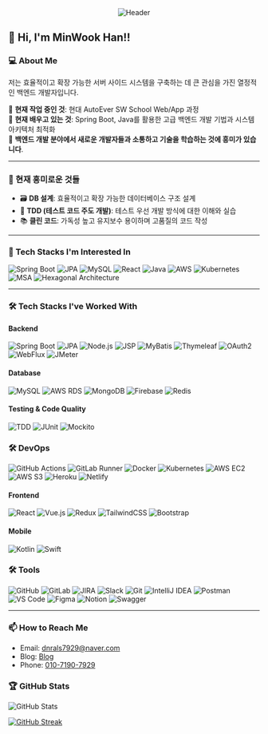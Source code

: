 <div align="center">
  <img src="https://capsule-render.vercel.app/api?type=waving&color=gradient&height=250&section=header&text=Minwook's%20GitHub&fontSize=45&fontAlign=50&fontAlignY=40&desc=Welcome%20to%20my%20GitHub!&descAlign=50&descAlignY=60&animation=fadeIn" alt="Header" />
</div>


## 👋 Hi, I'm MinWook Han!!

### 💻 About Me
저는 효율적이고 확장 가능한 서버 사이드 시스템을 구축하는 데 큰 관심을 가진 열정적인 백엔드 개발자입니다.

🔭 **현재 작업 중인 것**: 현대 AutoEver SW School Web/App 과정  
🌱 **현재 배우고 있는 것**: Spring Boot, Java를 활용한 고급 백엔드 개발 기법과 시스템 아키텍처 최적화  
🌈 **백엔드 개발 분야에서 새로운 개발자들과 소통하고 기술을 학습하는 것에 흥미가 있습니다**.

---

### 🌱 현재 흥미로운 것들

- 🗃️ **DB 설계**: 효율적이고 확장 가능한 데이터베이스 구조 설계
- 🧪 **TDD (테스트 코드 주도 개발)**: 테스트 우선 개발 방식에 대한 이해와 실습
- 📚 **클린 코드**: 가독성 높고 유지보수 용이하며 고품질의 코드 작성

---

### 💬 Tech Stacks I'm Interested In
![Spring Boot](https://img.shields.io/badge/-Spring%20Boot-6DB33F?logo=springboot&logoColor=white&style=for-the-badge)
![JPA](https://img.shields.io/badge/-JPA-007396?logo=java&logoColor=white&style=for-the-badge)
![MySQL](https://img.shields.io/badge/-MySQL-4479A1?logo=mysql&logoColor=white&style=for-the-badge)
![React](https://img.shields.io/badge/-React-61DAFB?logo=react&logoColor=black&style=for-the-badge)
![Java](https://img.shields.io/badge/-Java-E34F26?logo=java&logoColor=white&style=for-the-badge)
![AWS](https://img.shields.io/badge/-AWS-FF9900?logo=amazonaws&logoColor=white&style=for-the-badge)
![Kubernetes](https://img.shields.io/badge/-Kubernetes-326CE5?logo=kubernetes&logoColor=white&style=for-the-badge)
![MSA](https://img.shields.io/badge/-MSA-FF9900?logo=architecture&logoColor=white&style=for-the-badge)
![Hexagonal Architecture](https://img.shields.io/badge/-Hexagonal%20Architecture-333333?logo=architecture&logoColor=white&style=for-the-badge)

---

### 🛠️ Tech Stacks I've Worked With

#### Backend
![Spring Boot](https://img.shields.io/badge/-Spring%20Boot-6DB33F?logo=spring&logoColor=white&style=flat)
![JPA](https://img.shields.io/badge/-JPA-007396?logo=java&logoColor=white&style=flat)
![Node.js](https://img.shields.io/badge/-Node.js-339933?logo=node.js&logoColor=white&style=flat)
![JSP](https://img.shields.io/badge/-JSP-F7B731?logo=java&logoColor=white&style=flat)
![MyBatis](https://img.shields.io/badge/-MyBatis-8A1D1D?logo=java&logoColor=white&style=flat)
![Thymeleaf](https://img.shields.io/badge/Thymeleaf-005F0F)
![OAuth2](https://img.shields.io/badge/OAuth2%20(Keycloak)-35495E)
![WebFlux](https://img.shields.io/badge/-Spring%20WebFlux-6DB33F?logo=spring&logoColor=white&style=flat)
![JMeter](https://img.shields.io/badge/-JMeter-D22128?logo=apachejmeter&logoColor=white&style=flat)  

#### Database
![MySQL](https://img.shields.io/badge/-MySQL-4479A1?logo=mysql&logoColor=white&style=flat)
![AWS RDS](https://img.shields.io/badge/-RDS-527FFF?logo=amazon-rds&logoColor=white&style=flat)
![MongoDB](https://img.shields.io/badge/-MongoDB-47A248?logo=mongodb&logoColor=white&style=flat)
![Firebase](https://img.shields.io/badge/-Firebase-FFCA28?logo=firebase&logoColor=black&style=flat)
![Redis](https://img.shields.io/badge/-Redis-DC382D?logo=redis&logoColor=white&style=flat)

#### Testing & Code Quality  
![TDD](https://img.shields.io/badge/-TDD-FF5722?logo=test&logoColor=white&style=flat)
![JUnit](https://img.shields.io/badge/-JUnit-25A162?logo=junit5&logoColor=white&style=flat)
![Mockito](https://img.shields.io/badge/-Mockito-5A5A5A?logo=mockito&logoColor=white&style=flat)

### 🛠️ DevOps  
![GitHub Actions](https://img.shields.io/badge/-GitHub%20Actions-2088FF?logo=githubactions&logoColor=white&style=flat)
![GitLab Runner](https://img.shields.io/badge/-GitLab%20Runner-FC6D26?logo=gitlab&logoColor=white&style=flat)
![Docker](https://img.shields.io/badge/-Docker-2496ED?logo=docker&logoColor=white&style=flat)
![Kubernetes](https://img.shields.io/badge/-Kubernetes-326CE5?logo=kubernetes&logoColor=white&style=flat)
![AWS EC2](https://img.shields.io/badge/-AWS%20EC2-FF9900?logo=amazonaws&logoColor=white&style=flat)
![AWS S3](https://img.shields.io/badge/-AWS%20S3-569A31?logo=amazonaws&logoColor=white&style=flat)
![Heroku](https://img.shields.io/badge/-Heroku-430098?logo=heroku&logoColor=white&style=flat)
![Netlify](https://img.shields.io/badge/-Netlify-00C7B7?logo=netlify&logoColor=white&style=flat)

#### Frontend
![React](https://img.shields.io/badge/-React-61DAFB?logo=react&logoColor=black&style=flat)
![Vue.js](https://img.shields.io/badge/-Vue.js-4FC08D?logo=vue.js&logoColor=white&style=flat)
![Redux](https://img.shields.io/badge/-Redux-764ABC?logo=redux&logoColor=white&style=flat)
![TailwindCSS](https://img.shields.io/badge/-TailwindCSS-38B2AC?logo=tailwind-css&logoColor=white&style=flat)
![Bootstrap](https://img.shields.io/badge/-Bootstrap-7952B3?logo=bootstrap&logoColor=white&style=flat)

#### Mobile
![Kotlin](https://img.shields.io/badge/-Kotlin-7F52B0?logo=kotlin&logoColor=white&style=flat)
![Swift](https://img.shields.io/badge/-Swift-F05138?logo=swift&logoColor=white&style=flat)

### 🛠️ Tools  
![GitHub](https://img.shields.io/badge/-GitHub-181717?logo=github&logoColor=white&style=flat)
![GitLab](https://img.shields.io/badge/-GitLab-FC6D26?logo=gitlab&logoColor=white&style=flat)
![JIRA](https://img.shields.io/badge/-JIRA-0052CC?logo=jira&logoColor=white&style=flat)
![Slack](https://img.shields.io/badge/-Slack-4A154B?logo=slack&logoColor=white&style=flat)
![Git](https://img.shields.io/badge/-Git-F05032?logo=git&logoColor=white&style=flat)
![IntelliJ IDEA](https://img.shields.io/badge/-IntelliJ%20IDEA-000000?logo=intellijidea&logoColor=white&style=flat)
![Postman](https://img.shields.io/badge/-Postman-FF6C37?logo=postman&logoColor=white&style=flat)
![VS Code](https://img.shields.io/badge/-Visual%20Studio%20Code-007ACC?logo=visual-studio-code&logoColor=white&style=flat)
![Figma](https://img.shields.io/badge/-Figma-F24E1E?logo=figma&logoColor=white&style=flat)
![Notion](https://img.shields.io/badge/-Notion-000000?logo=notion&logoColor=white&style=flat)
![Swagger](https://img.shields.io/badge/-Swagger-85EA2D?logo=swagger&logoColor=black&style=flat)


---

### 📫 How to Reach Me

- Email: [dnrals7929@naver.com](mailto:dnrals7929@naver.com)  
- Blog: [Blog](https://blog.naver.com/dnrals7929)  
- Phone: [010-7190-7929](010-7190-7929)  


### 🏆 GitHub Stats

![GitHub Stats](https://github-readme-stats.vercel.app/api?username=minukhan&show_icons=true&theme=radical)


[![GitHub Streak](https://streak-stats.demolab.com/?user=YOUR_GITHUB_USERNAME&theme=dark)](https://git.io/streak-stats)
